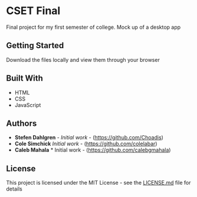 # CSET Final

Final project for my first semester of college. Mock up of a desktop app

## Getting Started

Download the files locally and view them through your browser

## Built With

* HTML
* CSS
* JavaScript

## Authors

* **Stefen Dahlgren** - *Initial work* - (https://github.com/Choadis)
* **Cole Simchick** *Initial work* - (https://github.com/colelabar)
* **Caleb Mahala** * Initial work - (https://github.com/calebgmahala)

## License

This project is licensed under the MIT License - see the [LICENSE.md](LICENSE.md) file for details

